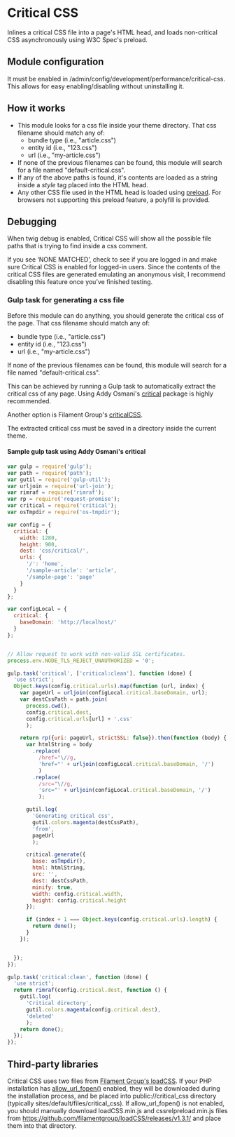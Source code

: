 # Critical CSS

Inlines a critical CSS file into a page's HTML head, and loads non-critical CSS
asynchronously using W3C Spec's preload.


## Module configuration ##
It must be enabled in /admin/config/development/performance/critical-css. 
This allows for easy enabling/disabling without uninstalling it.

## How it works ##
 * This module looks for a css file inside your theme directory.
   That css filename should match any of:
    * bundle type (i.e., "article.css")
    * entity id (i.e., "123.css")
    * url (i.e., "my-article.css")
 * If none of the previous filenames can be found, this module will search 
   for a file named "default-critical.css".
 * If any of the above paths is found, it's contents are loaded as
   a string inside a _style_ tag placed into the HTML head.
 * Any other CSS file used in the HTML head is loaded using 
   [preload](https://www.w3.org/TR/preload/). For browsers not supporting 
   this preload feature, a polyfill is provided.

## Debugging ##
When twig debug is enabled, Critical CSS will show all the possible 
file paths that is trying to find inside a css comment.

If you see ‘NONE MATCHED’, check to see if you are logged in and 
make sure Critical CSS is enabled for logged-in users.
Since the contents of the critical CSS files are generated emulating 
an anonymous visit, I recommend disabling this feature once you’ve 
finished testing.

### Gulp task for generating a css file ###
Before this module can do anything, you should generate the critical css 
of the page. That css filename should match any of:
 * bundle type (i.e., "article.css")
 * entity id (i.e., "123.css")
 * url (i.e., "my-article.css")
 
If none of the previous filenames can be found, this module will search 
for a file named "default-critical.css".
 
This can be achieved by running a Gulp task to automatically extract the 
critical css of any page.
Using Addy Osmani's [critical](https://github.com/addyosmani/critical) 
package is highly recommended.
 
Another option is Filament Group's 
[criticalCSS](https://github.com/filamentgroup/criticalCSS).
 
The extracted critical css must be saved in a directory inside the 
current theme.

 
#### Sample gulp task using Addy Osmani's critical  ####

```javascript
var gulp = require('gulp');
var path = require('path');
var gutil = require('gulp-util');
var urljoin = require('url-join');
var rimraf = require('rimraf');
var rp = require('request-promise');
var critical = require('critical');
var osTmpdir = require('os-tmpdir');

var config = {
  critical: {
    width: 1280,
    height: 900,
    dest: 'css/critical/',
    urls: {
      '/': 'home',
      '/sample-article': 'article',
      '/sample-page': 'page'
    }
  }
};

var configLocal = {
  critical: {
    baseDomain: 'http://localhost/'
  }
};


// Allow request to work with non-valid SSL certificates.
process.env.NODE_TLS_REJECT_UNAUTHORIZED = '0';

gulp.task('critical', ['critical:clean'], function (done) {
  'use strict';
  Object.keys(config.critical.urls).map(function (url, index) {
    var pageUrl = urljoin(configLocal.critical.baseDomain, url);
    var destCssPath = path.join(
      process.cwd(), 
      config.critical.dest, 
      config.critical.urls[url] + '.css'
      );

    return rp({uri: pageUrl, strictSSL: false}).then(function (body) {
      var htmlString = body
        .replace(
          /href="\//g, 
          'href="' + urljoin(configLocal.critical.baseDomain, '/')
          )
        .replace(
          /src="\//g, 
          'src="' + urljoin(configLocal.critical.baseDomain, '/')
          );

      gutil.log(
        'Generating critical css', 
        gutil.colors.magenta(destCssPath), 
        'from', 
        pageUrl
        );

      critical.generate({
        base: osTmpdir(),
        html: htmlString,
        src: '',
        dest: destCssPath,
        minify: true,
        width: config.critical.width,
        height: config.critical.height
      });

      if (index + 1 === Object.keys(config.critical.urls).length) {
        return done();
      }
    });


  });
});

gulp.task('critical:clean', function (done) {
  'use strict';
  return rimraf(config.critical.dest, function () {
    gutil.log(
      'Critical directory', 
      gutil.colors.magenta(config.critical.dest), 
      'deleted'
      );
    return done();
  });
});

```

## Third-party libraries ##
Critical CSS uses two files from 
[Filament Group's loadCSS](https://github.com/filamentgroup/loadCSS). 
If your PHP installation has 
[allow_url_fopen()](http://php.net/manual/en/filesystem.configuration.php#ini.allow-url-fopen) 
enabled, they will be downloaded during the installation process, 
and be placed into public://critical_css directory 
(typically sites/default/files/critical_css). 
If allow_url_fopen() is not enabled, you should manually download 
loadCSS.min.js and cssrelpreload.min.js files from 
https://github.com/filamentgroup/loadCSS/releases/v1.3.1/
and place them into that directory.

